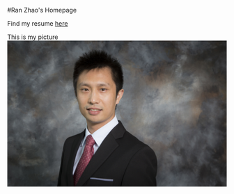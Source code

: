 #Ran Zhao's Homepage

Find my resume [here](myresume)

This is my picture ![me](images/profile.jpg)
